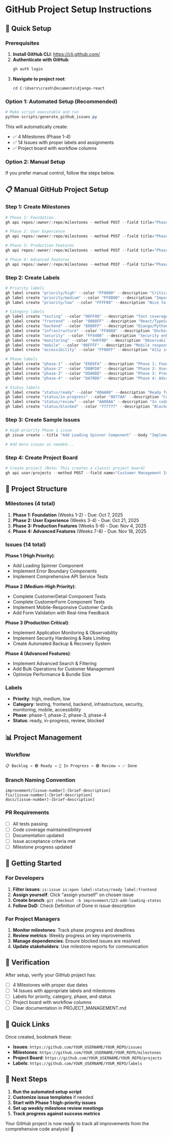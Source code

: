# GitHub Project Setup Instructions

## 🚀 Quick Setup

### Prerequisites
1. **Install GitHub CLI**: https://cli.github.com/
2. **Authenticate with GitHub**:
   ```powershell
   gh auth login
   ```
3. **Navigate to project root**:
   ```powershell
   cd C:\Users\crash\Documents\django-react
   ```

### Option 1: Automated Setup (Recommended)
```powershell
# Make script executable and run
python scripts/generate_github_issues.py
```

This will automatically create:
- ✅ 4 Milestones (Phase 1-4)
- ✅ 14 Issues with proper labels and assignments
- ✅ Project board with workflow columns

### Option 2: Manual Setup
If you prefer manual control, follow the steps below.

## 📋 Manual GitHub Project Setup

### Step 1: Create Milestones
```powershell
# Phase 1: Foundation
gh api repos/:owner/:repo/milestones --method POST --field title="Phase 1: Foundation (Weeks 1-2)" --field description="Critical UX and stability improvements" --field due_on="2025-10-07T23:59:59Z"

# Phase 2: User Experience  
gh api repos/:owner/:repo/milestones --method POST --field title="Phase 2: User Experience (Weeks 3-4)" --field description="Enhanced usability and mobile support" --field due_on="2025-10-21T23:59:59Z"

# Phase 3: Production Features
gh api repos/:owner/:repo/milestones --method POST --field title="Phase 3: Production Features (Weeks 5-6)" --field description="Production stability and monitoring" --field due_on="2025-11-04T23:59:59Z"

# Phase 4: Advanced Features
gh api repos/:owner/:repo/milestones --method POST --field title="Phase 4: Advanced Features (Weeks 7-8)" --field description="Enhanced functionality and developer experience" --field due_on="2025-11-18T23:59:59Z"
```

### Step 2: Create Labels
```powershell
# Priority labels
gh label create "priority/high" --color "FF0000" --description "Critical for production readiness"
gh label create "priority/medium" --color "FF8800" --description "Important for user experience"  
gh label create "priority/low" --color "FFFF00" --description "Nice to have improvements"

# Category labels
gh label create "testing" --color "00FF00" --description "Test coverage improvements"
gh label create "frontend" --color "0088FF" --description "React/TypeScript enhancements"
gh label create "backend" --color "8800FF" --description "Django/Python improvements"
gh label create "infrastructure" --color "FF0088" --description "Docker/deployment changes"
gh label create "security" --color "FF4400" --description "Security enhancements"
gh label create "monitoring" --color "44FF00" --description "Observability improvements"
gh label create "mobile" --color "00FFFF" --description "Mobile responsiveness"
gh label create "accessibility" --color "FF00FF" --description "A11y improvements"

# Phase labels
gh label create "phase-1" --color "E6E6FA" --description "Phase 1: Foundation"
gh label create "phase-2" --color "D8BFD8" --description "Phase 2: User Experience"
gh label create "phase-3" --color "DDA0DD" --description "Phase 3: Production Features"  
gh label create "phase-4" --color "DA70D6" --description "Phase 4: Advanced Features"

# Status labels
gh label create "status/ready" --color "00AA00" --description "Ready for development"
gh label create "status/in-progress" --color "0077AA" --description "Currently being worked on"
gh label create "status/review" --color "AA00AA" --description "In code review"
gh label create "status/blocked" --color "777777" --description "Blocked by dependencies"
```

### Step 3: Create Sample Issues
```powershell
# High-priority Phase 1 issue
gh issue create --title "Add Loading Spinner Component" --body "Implement loading states across all async operations" --label "enhancement,frontend,priority/high,phase-1" --milestone 1

# Add more issues as needed...
```

### Step 4: Create Project Board
```powershell
# Create project (Note: This creates a classic project board)
gh api user/projects --method POST --field name="Customer Management Improvements" --field body="Track implementation of code analysis improvements"
```

## 🎯 Project Structure

### Milestones (4 total)
1. **Phase 1: Foundation** (Weeks 1-2) - Due: Oct 7, 2025
2. **Phase 2: User Experience** (Weeks 3-4) - Due: Oct 21, 2025  
3. **Phase 3: Production Features** (Weeks 5-6) - Due: Nov 4, 2025
4. **Phase 4: Advanced Features** (Weeks 7-8) - Due: Nov 18, 2025

### Issues (14 total)
**Phase 1 (High Priority)**:
- Add Loading Spinner Component
- Implement Error Boundary Components  
- Implement Comprehensive API Service Tests

**Phase 2 (Medium-High Priority)**:
- Complete CustomerDetail Component Tests
- Complete CustomerForm Component Tests
- Implement Mobile-Responsive Customer Cards
- Add Form Validation with Real-time Feedback

**Phase 3 (Production Critical)**:
- Implement Application Monitoring & Observability
- Implement Security Hardening & Rate Limiting
- Create Automated Backup & Recovery System

**Phase 4 (Advanced Features)**:
- Implement Advanced Search & Filtering
- Add Bulk Operations for Customer Management
- Optimize Performance & Bundle Size

### Labels
- **Priority**: high, medium, low
- **Category**: testing, frontend, backend, infrastructure, security, monitoring, mobile, accessibility  
- **Phase**: phase-1, phase-2, phase-3, phase-4
- **Status**: ready, in-progress, review, blocked

## 📊 Project Management

### Workflow
```
📋 Backlog → 🟢 Ready → 🔵 In Progress → 🟣 Review → ✅ Done
```

### Branch Naming Convention
```
improvement/[issue-number]-[brief-description]
fix/[issue-number]-[brief-description]  
docs/[issue-number]-[brief-description]
```

### PR Requirements
- [ ] All tests passing
- [ ] Code coverage maintained/improved
- [ ] Documentation updated  
- [ ] Issue acceptance criteria met
- [ ] Milestone progress updated

## 🎯 Getting Started

### For Developers
1. **Filter issues**: `is:issue is:open label:status/ready label:frontend`
2. **Assign yourself**: Click "assign yourself" on chosen issue
3. **Create branch**: `git checkout -b improvement/123-add-loading-states`
4. **Follow DoD**: Check Definition of Done in issue description

### For Project Managers  
1. **Monitor milestones**: Track phase progress and deadlines
2. **Review metrics**: Weekly progress on key improvements
3. **Manage dependencies**: Ensure blocked issues are resolved
4. **Update stakeholders**: Use milestone reports for communication

## 🎉 Verification

After setup, verify your GitHub project has:
- [ ] 4 Milestones with proper due dates
- [ ] 14 Issues with appropriate labels and milestones
- [ ] Labels for priority, category, phase, and status
- [ ] Project board with workflow columns  
- [ ] Clear documentation in PROJECT_MANAGEMENT.md

## 🔗 Quick Links

Once created, bookmark these:
- **Issues**: `https://github.com/YOUR_USERNAME/YOUR_REPO/issues`
- **Milestones**: `https://github.com/YOUR_USERNAME/YOUR_REPO/milestones`
- **Project Board**: `https://github.com/YOUR_USERNAME/YOUR_REPO/projects`
- **Labels**: `https://github.com/YOUR_USERNAME/YOUR_REPO/labels`

## 🚀 Next Steps

1. **Run the automated setup script**
2. **Customize issue templates** if needed
3. **Start with Phase 1 high-priority issues**
4. **Set up weekly milestone review meetings**  
5. **Track progress against success metrics**

Your GitHub project is now ready to track all improvements from the comprehensive code analysis! 🎉
